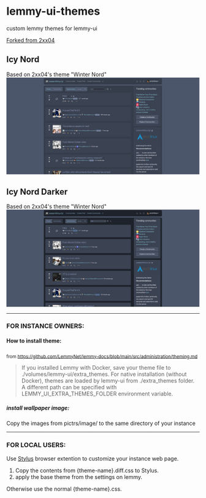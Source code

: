 # lemmy-ui-themes
custom lemmy themes for lemmy-ui

[Forked from 2xx04](https://github.com/2xx04/lemmy-ui-themes/)

## Icy Nord
Based on 2xx04's theme "Winter Nord"
![](https://github.com/promitheas17j/lemmy-ui-themes/raw/main/screenshots/icy-nord.png)

## Icy Nord Darker
Based on 2xx04's theme "Winter Nord"
![](https://github.com/promitheas17j/lemmy-ui-themes/raw/main/screenshots/icy-nord-darker.png)

---

### FOR INSTANCE OWNERS:

#### How to install theme:
<sub>from https://github.com/LemmyNet/lemmy-docs/blob/main/src/administration/theming.md</sub>

> If you installed Lemmy with Docker, save your theme file to ./volumes/lemmy-ui/extra_themes. For native installation (without Docker), themes are loaded by lemmy-ui from ./extra_themes folder. A different path can be specified with LEMMY_UI_EXTRA_THEMES_FOLDER environment variable.

##### install wallpaper image:

Copy the images from pictrs/image/ to the same directory of your instance

---

### FOR LOCAL USERS:

Use [Stylus](https://add0n.com/stylus.html) browser extention to customize your instance web page.

1. Copy the contents from {theme-name}.diff.css to Stylus.
2. apply the base theme from the settings on lemmy.

Otherwise use the normal {theme-name}.css.
